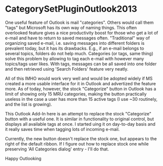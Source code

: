CategorySetPluginOutlook2013
============================

One useful feature of Outlook is mail "categories". Others would call them "tags" but Microsoft has its own way of naming things. This often overlooked feature gives a nice productivity boost for those who get a lot of e-mail and have to return to saved messages often. "Traditional" way of organizing saved e-mail, i.e. saving messages into different folders is prevalent today, but it has its drawbacks. E.g., if an e-mail belongs to several topics, folders do not help much. Categories (or tags, same thing) solve this problem by allowing to tag each e-mail with however many topics/tags user likes. With tags, messages can be all saved into one folder and then retrieved using 'Search Folders' feature very neatly.

All of this IMHO would work very well and would be adopted widely if MS created a more usable interface for it in Outlook and advertized the feature more. As of today, however, the stock "Categorize" button in Outlook has a limit of showing only 15 MRU categories, making the button practically useless in the case a user has more than 15 active tags (I use ~30 routinely, and the list is growing).

This Outlook Add-In here is an attempt to replace the stock "Categorize" button with a useful one. It is similar in functionality to original control, but displays all available tags at once. I started uing it on day-to-day basis and it really saves time when tagging lots of incoming e-mail.

Currently, the new button doesn't replace the stock one, but appears to the right of the default ribbon. If I figure out how to replace stock one while preserving 'All Categories dialog' entry - I'll do that.

Happy Outlooking
